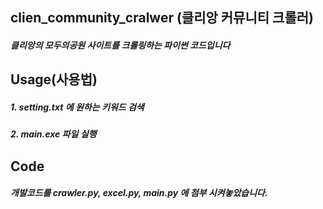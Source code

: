 ## clien_community_cralwer (클리앙 커뮤니티 크롤러)
##### 클리앙의 모두의공원 사이트를 크롤링하는 파이썬 코드입니다

## Usage(사용법)
##### 1. setting.txt 에 원하는 키워드 검색
##### 2. main.exe 파일 실행

## Code
##### 개발코드를 crawler.py, excel.py, main.py 에 첨부 시켜놓았습니다.
